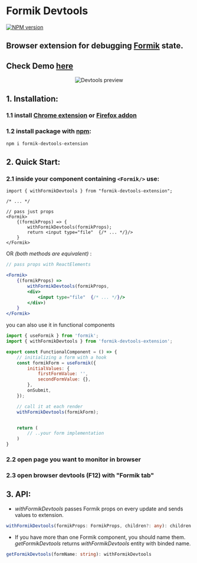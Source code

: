 # Formik Devtools

[![NPM version](https://badgen.net/npm/v/formik-devtools-extension)](https://www.npmjs.com/package/formik-devtools-extension)

## Browser extension for debugging [Formik](https://github.com/formium/formik) state.

## Check Demo [here](https://petrenkovitaliy.github.io/)

<p align="center">
  <img src="https://raw.github.com/petrenkoVitaliy/formik-devtools/master/.github/images/screen.png" alt="Devtools preview"/>
</p>

## 1. Installation:

### 1.1 install [Chrome extension](https://chrome.google.com/webstore/detail/formik-devtools/dadeefbkfcpaeacnafgceahcpjlfmmjj?hl=en) or [Firefox addon](https://addons.mozilla.org/en-GB/firefox/addon/formik-devtools/)

### 1.2 install package with [npm](https://www.npmjs.com/package/formik-devtools-extension):

```bash
npm i formik-devtools-extension
```

## 2. Quick Start:

### 2.1 inside your component containing `<Formik/>` use:

```tsx
import { withFormikDevtools } from "formik-devtools-extension";

/* ... */

// pass just props
<Formik>
    {(formikProps) => {
        withFormikDevtools(formikProps);
        return <input type="file"  {/* ... */}/>
    }
</Formik>
```

OR _(both methods are equivalent)_ :

```jsx
// pass props with ReactElements

<Formik>
    {(formikProps) =>
        withFormikDevtools(formikProps,
        <div>
            <input type="file"  {/* ... */}/>
        </div>)
    }
</Formik>
```

you can also use it in functional components

```jsx
import { useFormik } from 'formik';
import { withFormikDevtools } from 'formik-devtools-extension';

export const FunctionalComponent = () => {
    // initializing a form with a hook
    const formikForm = useFormik({
        initialValues: {
            firstFormValue: '',
            secondFormValue: {},
        },
        onSubmit,
    });

    // call it at each render
    withFormikDevtools(formikForm);


    return (
        // ..your form implementation
    )
}

```

### 2.2 open page you want to monitor in browser

### 2.3 open browser devtools (F12) with **"Formik tab"**

## 3. API:

-   _withFormikDevtools_ passes Formik props on every update and sends values to extension.

```ts
withFormikDevtools(formikProps: FormikProps, children?: any): children | undefined
```

-   If you have more than one Formik component, you should name them. _getFormikDevtools_ returns _withFormikDevtools_ entity with binded name.

```ts
getFormikDevtools(formName: string): withFormikDevtools
```
